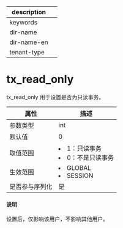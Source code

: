 |description||
|---|---|
|keywords||
|dir-name||
|dir-name-en||
|tenant-type||

# tx_read_only

tx_read_only 用于设置是否为只读事务。

| **属性**  |                                                   **描述**                                                    |
|---------|-------------------------------------------------------------------------------------------------------------|
| 参数类型    | int                      |
| 默认值     | 0                        |
| 取值范围    | <li> 1：只读事务   <li> 0：不是只读事务    |
| 生效范围    | <li> GLOBAL   <li> SESSION     |
| 是否参与序列化 | 是                        |

  <main id="notice" type='explain'>
    <h4>说明</h4>
    <p>设置后，仅影响该用户，不影响其他用户。</p>
  </main>

